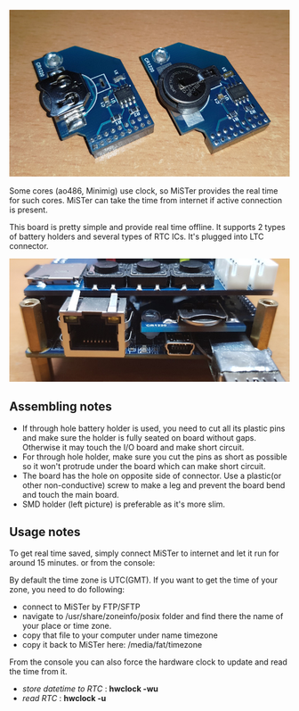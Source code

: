 
![photo](pictures/rtc.jpg)

Some cores (ao486, Minimig) use clock, so MiSTer provides the real time for such cores. MiSTer can take the time from internet if active connection is present. 

This board is pretty simple and provide real time offline. It supports 2 types of battery holders and several types of RTC ICs. It's plugged into LTC connector.

![photo](pictures/rtc_inside.jpg)

## Assembling notes
* If through hole battery holder is used, you need to cut all its plastic pins and make sure the holder is fully seated on board without gaps. Otherwise it may touch the I/O board and make short circuit.
* For through hole holder, make sure you cut the pins as short as possible so it won't protrude under the board which can make short circuit.
* The board has the hole on opposite side of connector. Use a plastic(or other non-conductive) screw to make a leg and prevent the board bend and touch the main board.
* SMD holder (left picture) is preferable as it's more slim.

## Usage notes
To get real time saved, simply connect MiSTer to internet and let it run for around 15 minutes.
or from the console: 

By default the time zone is UTC(GMT). If you want to get the time of your zone, you need to do following:
* connect to MiSTer by FTP/SFTP
* navigate to /usr/share/zoneinfo/posix folder and find there the name of your place or time zone.
* copy that file to your computer under name timezone
* copy it back to MiSTer here: /media/fat/timezone

From the console you can also force the hardware clock to update and read the time from it.
* _store datetime to RTC_ : **hwclock -wu**
* _read RTC_ : **hwclock -u**